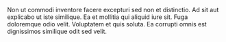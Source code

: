 Non ut commodi inventore facere excepturi sed non et distinctio. Ad sit aut explicabo ut iste similique. Ea et mollitia qui aliquid iure sit. Fuga doloremque odio velit. Voluptatem et quis soluta. Ea corrupti omnis est dignissimos similique odit sed velit.
